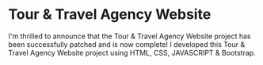 # Tour & Travel Agency Website
I'm thrilled to announce that the Tour & Travel Agency Website project has been successfully patched and is now complete! I developed this Tour & Travel  Agency Website project using HTML,
CSS, JAVASCRIPT & Bootstrap.
